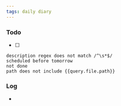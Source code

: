 ```yaml
---
tags: daily diary
---
```

### Todo
- [ ] 
```tasks
description regex does not match /^\s*$/
scheduled before tomorrow
not done
path does not include {{query.file.path}}
```
### Log
- 
